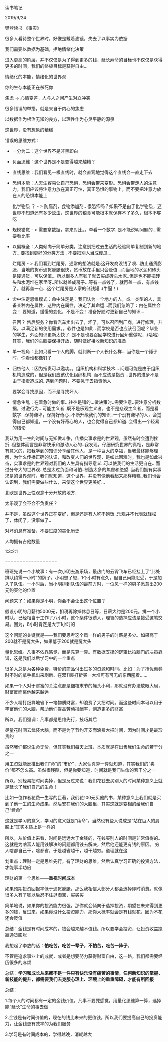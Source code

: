 读书笔记

2019/9/24

樊登读书  《事实》

很多人看待整个世界时，好像是戴着滤镜，失去了以事实为依据

我们需要以数据为基础，拒绝情绪化决策

进入更高的阶层，并不仅仅是为了得到更多的钱，延长寿命的目标也不仅仅是获得更多的时间，我们的终极目标是获得自由...

情绪化的本能，情绪化的世界观

你的生存本能正在杀死你

焦虑 -> 心情变差，人与人之间产生对立冲突

很多错误的举措，就是来自于内心的焦虑

以数据作为根治无知的良方，以理性作为心灵平静的源泉

这世界，没有想象的糟糕



错误的思维方式：

* 一分为二：这个世界不是非黑即白

* 负面思维：这个世界是不是变得越来越糟？

* 直线思维：我们看见一根直线时，就会直观地觉得这个直线会一直走下去

* 恐惧本能：人天生容易让自己恐惧，恐惧会带来变形。恐惧会带走人的注意力，我们应该将注意力放在真正可怕，真正恐惧的事物上，而不要把注意力放在人的恐惧本能上

  化学物质 ？ - >   防腐剂，食物添加剂..  很恐怖吗？如果不是由于化学物质，这世界不知道还有多少蚊虫，这世界的粮食可能根本就保存不了多久，根本不够吃

* 规模错觉 - > 需要拿数据，拿来对比。。单看一个数字..是不能说明问题的...需要看比率

* 以偏概全：人类倾向于简单分类。注意别把过去生活的经验简单复制到新的地方...要找到更好的分类方法..  不要把别人当成傻瓜...

  烂尾房 - >  我们看到烂尾房，通常的想法就是:这开发商没钱了呗...防止通货膨胀，当地的货币通货膨胀很快，货币放在手里只会贬值...而当地的水泥和砖头是硬通货，可以保值... 所以很多人有钱了就去买成砖头水泥..但是也不能把砖头和水泥堆在家里呀..所以就盖成房子...等有一点钱了，就再盖一点，有点钱了，就再盖一点...这个烂尾房是人家的储钱罐..(牛逼！)

* 命中注定思维模式：命中注定是：我们认为一个地方的人，或一类型的人，具备某种内在属性，这种内在属性，决定了其命运...而我们忽略了：内在属性会变！   要知道，缓慢的变化，不是不变！准备好随时更新自己的知识...

  召回？  售后服务？你看汽车卖出去了，坏了，可以召回到厂商，进行修理，升级。以满足新的使用需求。。软件也是如此.. 而学校是否也应该召回呢？毕业的学生，外面知识更新太快了..是不是也要召回学校进行回炉重做呢....(哈哈)   其实，我们的头脑要保持开放，随时做好接收新知识的准备

* 单一视角：比如只看一个人的脚，就判断一个人长什么样... 当你是一个锤子时，你看谁都像钉子

* 归咎他人：因为指责可以邀功。。组织机构和科学技术...  问题可能是由于组织机构造成的，但是我们应该优化组织机构..而不应该是指责...世界的进步不是由于指责造成的..遇到问题时，不要急于去指责他人

  要学会寻找原因，而不是寻找坏人..

* 情急生乱：在着急时做的事...往往是错的...做决策时..需要注意..要注意分析数据，过激行为..  可能主义者 ,既不是乐观主义者，也不是悲观主义者，而是看数字...保持谦卑，保持好奇心..不断升级我们的知识..一个没有谦卑的人，会觉得自己都知道，一个没有好奇心的人，也会觉得自己都知道..会得出一个轻易的结论

我认为用一生的时间与无知做斗争，传播实事求是的世界观，虽然有时会遭到挫折..但整体而言是非常快乐和激动人心的..我发现，仔细研究世界的真相，是非常有意义的，把我学到的知识分享给其他人，是一种巨大的幸福，当我最终能够理解，为什么传播正确的认识，和改变人们的世界观，是如此困难时，我也是如此兴奋，实事求是的世界观对我们的人生具有指导意义..可以使我们的生活更自在..  而过分夸大的世界观..总是太过负面和可怕..制造太多的焦虑和绝望..当我们拥有实事求是的世界观时，我们就知道，这个世界，并没有像他看起来那样糟糕..我们也会认识到，我们需要做些什么，来使这个世界更美好...

北欧是世界上性观念十分开放的地方..

太乐观了会不会不负责任？

并不是，虽然这个世界正在变好，但是还是有人吃不饱饭..乐观并不代表就轻松了，休闲了，没事做了..

对坏消息有准备，不要过度的美化历史



人均拥有吉他数量

1:3:2:1

==================

班班先说一个小故事：有一次小明去游乐场，最热门的云霄飞车已经挂上了“此处排队约需一小时”的牌子。小明想了想，1个小时有点久，但自己尚能忍受，于是加入了队伍。一小时后，当小明排到队伍的最前方时，一位风一样的男子愿意出200元购买他的位置

问题来了：如果你是小明，你会不会让出这个位置？

假设小明的月薪约5000元，扣税再除掉休息日等，日薪大约是200元。排一个小时队，已经相当于工作了八小时，这个条件很诱人，理智的选择应该是接受这笔交易。因为，8小时肯定是大于1小时的

这个问题的关键就是——我们要思考这个风一样的男子的时薪是多少。如果高于200就不是冤大头，如果低于200就是冤大头

量化思维。凡事不依靠感觉，而是先算一算。有数据支撑的逻辑比拍脑门的决策靠谱，这是我们以后学习中的一个重点



很多人总是为各种免费、特价的商品付出过多的资源和时间。比如：为了抢优惠券时不时的拿手机出来刷新、在双11趁打折买一大堆可有可无的东西囤着……

如果一个人对于财富的关注点都是细枝末节的蝇头小利，那就没有办法放眼大局，财富反而离他越来越远

不少人精打细算地省下一笔物质财富，却浪费了大把时间。而这些时间本可以用于丰富他们的大脑，帮助他们提高劳动报酬率，创造更多的财富



所以，我们强调：凡事都是思维先行，技巧其后

尽量花时间去武装大脑，而不是为了节约开支而浪费大把时间，因为时间才是最珍贵的

虽然我们都说生命无价，但其实我们每天上班，本质就是在出售我们生命的若干分之一

用工资就能反推出我们“命”的“市价”，大家认真算一算就知道，其实我们的“卖价”都不怎么高。虽然很残酷，但是你要知道，时间就是我们生命的若干分之一

所以，别轻易把时间卖掉，但是反过来说：我们花钱去买别人的时间某种意义上就是延长了我们自己的生命！

比如一位作者花费一生写的巨著，我们花100元买他的书，某种意义上我们就是买到了他一生的生命成果，然后安在我们的大脑里，其实这就是变相的给我们自己“续命”

这就是学习的意义，学习的意义就是“续命”。当然也有些人说成是“站在巨人的肩膀上”其实本质上是一样的

所以，从价值上来看，时间是远远大于金钱的，花钱买别人的时间是非常值得的。这就是为啥富人能用钱解决的问题都用钱去解决，然后他还能更有钱的原因。
穷人啥都自己干，啥都省，于是越省越干，越干越穷。道理就在这

划重点：理财一定是思维先行，有了理财的思维，然后认真学习正确的投资方法，才能事半功倍

理财的第一个思维——**重视时间成本**



如果预期投资回报率低于通货膨胀，那么我相信大部分人都会选择即时消费。就像很多人有了钱以后忍不住逛淘宝，买买买

简单地说，如果你的投资能力很强，那你就会倾向于选择投资，期望在未来得到更多的钱，反过来，如果你没什么投资能力，那你大概率就会是有钱就花，因为不花还会贬值

总结：金钱是有时间成本的，钱会越来越不值钱。所以要学会投资，让投资收益跑赢通货膨胀



我想起了李敖的话：**怕吃苦，吃苦一辈子，不怕苦，吃苦一阵子**。

不管是追求事业上的成就，或者是想要努力获得财富自由，这一路，我们都需要经历很多的麻烦

总结：**学习和成长从来都不是一件只有快乐没有痛苦的事情，任何新知识的掌握、新技能的提升，都需要我们去克服心理上、环境上的重重障碍，才能有所回报**



总结：

1.每个人的时间都有一定的金钱价值，凡事不要凭感觉，用量化思维算一算，选择能“延长”生命的事去做

2.金钱是有时间价值的，现在的钱比未来的更值钱。所以我们要提高自己的投资能力，让金钱更有效率的为我们服务

3.学习是有时间成本的，学得越晚，消耗越大